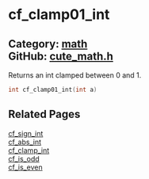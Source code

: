 [//]: # (This file is automatically generated by Cute Framework's docs parser.)
[//]: # (Do not edit this file by hand!)
[//]: # (See: https://github.com/RandyGaul/cute_framework/blob/master/samples/docs_parser.cpp)
[](../header.md ':include')

# cf_clamp01_int

Category: [math](/api_reference?id=math)  
GitHub: [cute_math.h](https://github.com/RandyGaul/cute_framework/blob/master/include/cute_math.h)  
---

Returns an int clamped between 0 and 1.

```cpp
int cf_clamp01_int(int a)
```

## Related Pages

[cf_sign_int](/math/cf_sign_int.md)  
[cf_abs_int](/math/cf_abs_int.md)  
[cf_clamp_int](/math/cf_clamp_int.md)  
[cf_is_odd](/math/cf_is_odd.md)  
[cf_is_even](/math/cf_is_even.md)  
